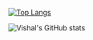 [![Top Langs](https://github-readme-stats.vercel.app/api/top-langs/?username=vishus12)](https://github.com/vishus12/github-readme-stats)




![Vishal's GitHub stats](https://github-readme-stats.vercel.app/api?username=vishus12&show_icons=true&theme=radical)

<!-- 
<a href="https://github.com/vishus12/github-readme-stats">
  <img align="center" src="https://github-readme-stats.vercel.app/api/top-langs/?username=vishus12" />
</a>
<a href="">
  <img align="center" src="https://github-readme-stats.vercel.app/api?username=vishus12&show_icons=true&theme=radical" />
</a> -->
